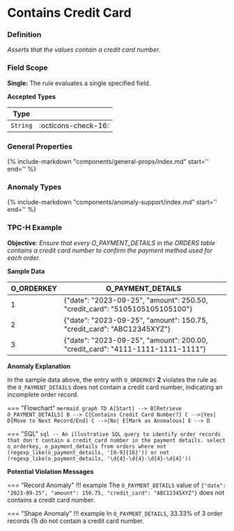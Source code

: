 # Contains Credit Card

### Definition

*Asserts that the values contain a credit card number.*

### Field Scope

**Single:** The rule evaluates a single specified field.

**Accepted Types**

| Type        |                          |
|-------------|--------------------------|
| `String`    | <div style="text-align:center">:octicons-check-16:</div>  |

### General Properties

{%
    include-markdown "components/general-props/index.md"
    start='<!-- all-props--start -->'
    end='<!-- all-props--end -->'
%}

### Anomaly Types

{%
    include-markdown "components/anomaly-support/index.md"
    start='<!-- all-types--start -->'
    end='<!-- all-types--end -->'
%}

### TPC-H Example

**Objective**: *Ensure that every O_PAYMENT_DETAILS in the ORDERS table contains a credit card number to confirm the payment method used for each order.*

**Sample Data**

| O_ORDERKEY | O_PAYMENT_DETAILS                                                                   |
|------------|----------------------------------------------------------------------------------|
| 1          | {"date": "2023-09-25", "amount": 250.50, "credit_card": "5105105105105100"}  |
| 2          | <span class="text-negative">{"date": "2023-09-25", "amount": 150.75, "credit_card": "ABC12345XYZ"}</span>      |
| 3          | {"date": "2023-09-25", "amount": 200.00, "credit_card": "4111-1111-1111-1111"}  |

**Anomaly Explanation**

In the sample data above, the entry with `O_ORDERKEY` **2** violates the rule as the `O_PAYMENT_DETAILS` does not contain a credit card number, indicating an incomplete order record.

=== "Flowchart"
    ```mermaid
    graph TD
    A[Start] --> B[Retrieve O_PAYMENT_DETAILS]
    B --> C{Contains Credit Card Number?}
    C -->|Yes| D[Move to Next Record/End]
    C -->|No| E[Mark as Anomalous]
    E --> D
    ```

=== "SQL"
    ```sql
    -- An illustrative SQL query to identify order records that don't contain a credit card number in the payment details.
    select
        o_orderkey,
        o_payment_details
    from orders
    where
        not (regexp_like(o_payment_details, '[0-9]{16}'))
        or not (regexp_like(o_payment_details, '\d{4}-\d{4}-\d{4}-\d{4}'))
    ```

**Potential Violation Messages**

=== "Record Anomaly"
    !!! example
        The `O_PAYMENT_DETAILS` value of `{"date": "2023-09-25", "amount": 150.75, "credit_card": "ABC12345XYZ"}` does not contains a credit card number.

=== "Shape Anomaly"
    !!! example
        In `O_PAYMENT_DETAILS`, 33.33% of 3 order records (1) do not contain a credit card number.

